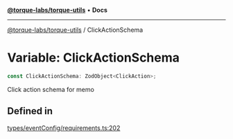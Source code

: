[**@torque-labs/torque-utils**](../README.md) • **Docs**

***

[@torque-labs/torque-utils](../README.md) / ClickActionSchema

# Variable: ClickActionSchema

```ts
const ClickActionSchema: ZodObject<ClickAction>;
```

Click action schema for memo

## Defined in

[types/eventConfig/requirements.ts:202](https://github.com/torque-labs/torque-utils/blob/fcba00c7b8994c0932484e8f489988b91291c603/types/eventConfig/requirements.ts#L202)
